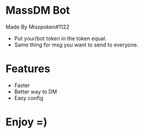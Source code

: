 # MassDM Bot
Made By Misspoken#1122

- Put your/bot token in the token equal.
- Same thing for msg you want to send to everyone.

# Features

- Faster
- Better way to DM
- Easy config

# Enjoy =)
